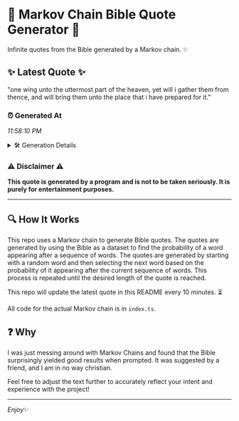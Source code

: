 # 📖 Markov Chain Bible Quote Generator 📖

Infinite quotes from the Bible generated by a Markov chain. ✨

## ✨ Latest Quote ✨
"one wing unto the uttermost part of the heaven, yet will i gather them from thence, and will bring them unto the place that i have prepared for it."

### ⏰ Generated At
*11:58:10 PM*

<details>
    <summary>🛠️ Generation Details</summary>
    <p>
        <strong>🌱 Seed:</strong> one<br>
        <strong>🔄 Iterations:</strong> 28<br>
        <strong>📜 Context History:</strong><br>[ one ]: wing<br>[ one, wing ]: unto<br>[ one, wing, unto ]: the<br>[ one, wing, unto, the ]: uttermost<br>[ one, wing, unto, the, uttermost ]: part<br>[ one, wing, unto, the, uttermost, part ]: of<br>[ wing, unto, the, uttermost, part, of ]: the<br>[ unto, the, uttermost, part, of, the ]: heaven,<br>[ the, uttermost, part, of, the, heaven, ]: yet<br>[ uttermost, part, of, the, heaven,, yet ]: will<br>[ part, of, the, heaven,, yet, will ]: i<br>[ of, the, heaven,, yet, will, i ]: gather<br>[ the, heaven,, yet, will, i, gather ]: them<br>[ heaven,, yet, will, i, gather, them ]: from<br>[ yet, will, i, gather, them, from ]: thence,<br>[ will, i, gather, them, from, thence, ]: and<br>[ i, gather, them, from, thence,, and ]: will<br>[ gather, them, from, thence,, and, will ]: bring<br>[ them, from, thence,, and, will, bring ]: them<br>[ from, thence,, and, will, bring, them ]: unto<br>[ thence,, and, will, bring, them, unto ]: the<br>[ and, will, bring, them, unto, the ]: place<br>[ will, bring, them, unto, the, place ]: that<br>[ bring, them, unto, the, place, that ]: i<br>[ them, unto, the, place, that, i ]: have<br>[ unto, the, place, that, i, have ]: prepared<br>[ the, place, that, i, have, prepared ]: for<br>[ place, that, i, have, prepared, for ]: it.<br>
    </p>
</details>

### ⚠️ Disclaimer ⚠️
**This quote is generated by a program and is not to be taken seriously. It is purely for entertainment purposes.**

---

## 🔍 How It Works

This repo uses a Markov chain to generate Bible quotes. The quotes are generated by using the Bible as a dataset to find the probability of a word appearing after a sequence of words. The quotes are generated by starting with a random word and then selecting the next word based on the probability of it appearing after the current sequence of words. This process is repeated until the desired length of the quote is reached.

This repo will update the latest quote in this README every 10 minutes. ⏳

All code for the actual Markov chain is in `index.ts`.

## ❓ Why

I was just messing around with Markov Chains and found that the Bible surprisingly yielded good results when prompted. 
It was suggested by a friend, and I am in no way christian.

Feel free to adjust the text further to accurately reflect your intent and experience with the project!

---

*Enjoy*✨
